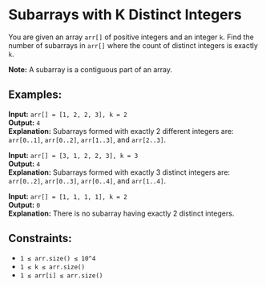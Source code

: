 # Subarrays with K Distinct Integers

You are given an array `arr[]` of positive integers and an integer `k`. Find the number of subarrays in `arr[]` where the count of distinct integers is exactly `k`.

**Note:** A subarray is a contiguous part of an array.

## Examples:

**Input:** `arr[] = [1, 2, 2, 3], k = 2`  
**Output:** `4`  
**Explanation:** Subarrays formed with exactly 2 different integers are: `arr[0..1]`, `arr[0..2]`, `arr[1..3]`, and `arr[2..3]`.

**Input:** `arr[] = [3, 1, 2, 2, 3], k = 3`  
**Output:** `4`  
**Explanation:** Subarrays formed with exactly 3 distinct integers are: `arr[0..2]`, `arr[0..3]`, `arr[0..4]`, and `arr[1..4]`.

**Input:** `arr[] = [1, 1, 1, 1], k = 2`  
**Output:** `0`  
**Explanation:** There is no subarray having exactly 2 distinct integers.

## Constraints:
- `1 ≤ arr.size() ≤ 10^4`
- `1 ≤ k ≤ arr.size()`
- `1 ≤ arr[i] ≤ arr.size()`